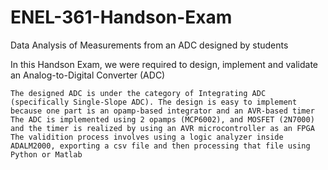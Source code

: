 # ENEL-361-Handson-Exam
Data Analysis of Measurements from an ADC designed by students 

In this Handson Exam, we were required to design, implement and validate an Analog-to-Digital Converter (ADC)
  
    The designed ADC is under the category of Integrating ADC (specifically Single-Slope ADC). The design is easy to implement because one part is an opamp-based integrator and an AVR-based timer
    The ADC is implemented using 2 opamps (MCP6002), and MOSFET (2N7000) and the timer is realized by using an AVR microcontroller as an FPGA
    The validition process involves using a logic analyzer inside ADALM2000, exporting a csv file and then processing that file using Python or Matlab
